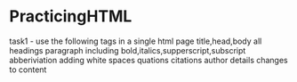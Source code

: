 # PracticingHTML
task1 - use the following tags in a single html page
title,head,body
all headings
paragraph including
bold,italics,supperscript,subscript
abberiviation
adding white spaces
quations
citations
author details
changes to content
